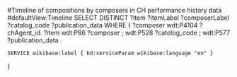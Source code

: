 #Timeline of compositions by composers in CH performance history data
#defaultView:Timeline
SELECT DISTINCT  ?item ?itemLabel ?composerLabel ?catalog_code ?publication_data
WHERE
{
	?composer wdt:P4104 ?chAgent_id.
  ?item wdt:P86 ?composer ;
          wdt:P528 ?catolog_code ;
          wdt:P577 ?publication_data .

	SERVICE wikibase:label { bd:serviceParam wikibase:language "en" }
}
